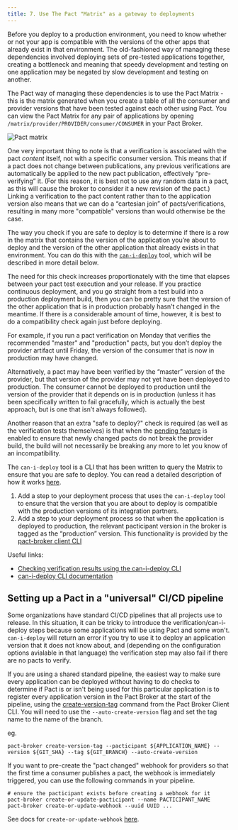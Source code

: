 ```yaml
---
title: 7. Use The Pact "Matrix" as a gateway to deployments
---
```


Before you deploy to a production environment, you need to know whether or not your app is compatible with the versions of the other apps that already exist in that environment. The old-fashioned way of managing these dependencies involved deploying sets of pre-tested applications together, creating a bottleneck and meaning that speedy development and testing on one application may be negated by slow development and testing on another.

The Pact way of managing these dependencies is to use the Pact Matrix - this is the matrix generated when you create a table of all the consumer and provider versions that have been tested against each other using Pact. You can view the Pact Matrix for any pair of applications by opening `/matrix/provider/PROVIDER/consumer/CONSUMER` in your Pact Broker.

![Pact matrix](/img/pact-matrix.png)

One very important thing to note is that a verification is associated with the pact _content_ itself, not with a specific consumer version. This means that if a pact does not change between publications, any previous verifications are automatically be applied to the new pact publication, effectively “pre-verifying” it. \(For this reason, it is best not to use any random data in a pact, as this will cause the broker to consider it a new revision of the pact.\) Linking a verification to the pact content rather than to the application version also means that we can do a “cartesian join” of pacts/verifications, resulting in many more "compatible" versions than would otherwise be the case.

The way you check if you are safe to deploy is to determine if there is a row in the matrix that contains the version of the application you’re about to deploy and the version of the other application that already exists in that environment. You can do this with the [`can-i-deploy`](/pact_broker/can_i_deploy/) tool, which will be described in more detail below.

The need for this check increases proportionately with the time that elapses between your pact test execution and your release. If you practice continuous deployment, and you go straight from a test build into a production deployment build, then you can be pretty sure that the version of the other application that is in production probably hasn’t changed in the meantime. If there is a considerable amount of time, however, it is best to do a compatibility check again just before deploying.

For example, if you run a pact verification on Monday that verifies the recommended "master" and "production" pacts, but you don’t deploy the provider artifact until Friday, the version of the consumer that is now in production may have changed.

Alternatively, a pact may have been verified by the “master” version of the provider, but that version of the provider may not yet have been deployed to production. The consumer cannot be deployed to production until the version of the provider that it depends on is in production \(unless it has been specifically written to fail gracefully, which is actually the best approach, but is one that isn’t always followed\).

Another reason that an extra "safe to deploy?" check is required (as well as the verification tests themselves) is that when the [pending feature](/pact_broker/advanced_topics/pending_pacts/) is enabled to ensure that newly changed pacts do not break the provider build, the build will not necessarily be breaking any more to let you know of an incompatibility.

The `can-i-deploy` tool is a CLI that has been written to query the Matrix to ensure that you are safe to deploy. You can read a detailed description of how it works [here](/pact_broker/can_i_deploy/).

1. Add a step to your deployment process that uses the `can-i-deploy` tool to ensure that the version that you are about to deploy is compatible with the production versions of its integration partners.
2. Add a step to your deployment process so that when the application is deployed to production, the relevant pacticipant version in the broker is tagged as the “production” version. This functionality is provided by the [pact-broker client CLI](/pact_broker/client_cli/readme#create-version-tag)

Useful links:

* [Checking verification results using the can-i-deploy CLI](/pact_broker/can_i_deploy/)
* [can-i-deploy CLI documentation](/pact_broker/client_cli/readme#can-i-deploy)


## Setting up a Pact in a "universal" CI/CD pipeline

Some organizations have standard CI/CD pipelines that all projects use to release. In this situation, it can be tricky to introduce the verification/can-i-deploy steps because some applications will be using Pact and some won't. `can-i-deploy` will return an error if you try to use it to deploy an application version that it does not know about, and (depending on the configuration options avialable in that language) the verification step may also fail if there are no pacts to verify.

If you are using a shared standard pipeline, the easiest way to make sure every application can be deployed without having to do checks to determine if Pact is or isn't being used for this particular application is to register every application version in the Pact Broker at the start of the pipeline, using the [create-version-tag](https://docs.pact.io/pact_broker/client_cli/readme/#create-version-tag) command from the Pact Broker Client CLI. You will need to use the `--auto-create-version` flag and set the tag name to the name of the branch.

eg.

```
pact-broker create-version-tag --pacticipant ${APPLICATION_NAME} --version ${GIT_SHA} --tag ${GIT_BRANCH} --auto-create-version
```

If you want to pre-create the "pact changed" webhook for providers so that the first time a consumer publishes a pact, the webhook is immediately triggered, you can use the following commands in your pipeline.

```
# ensure the pacticipant exists before creating a webhook for it
pact-broker create-or-update-pacticipant --name PACTICIPANT_NAME
pact-broker create-or-update-webhook --uuid UUID ...
```

See docs for `create-or-update-webhook` [here](https://docs.pact.io/pact_broker/client_cli/readme/#create-or-update-webhook).
